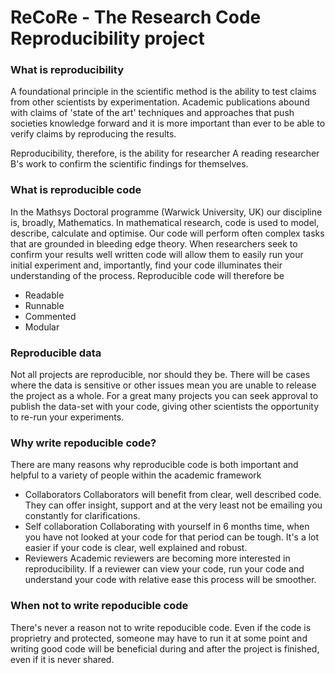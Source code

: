 # ReCoRe - The Research Code Reproducibility project

### What is reproducibility
A foundational principle in the scientific method is the ability to test claims from other scientists by experimentation. Academic publications abound with claims of 'state of the art' techniques and approaches that push societies knowledge forward and it is more important than ever to be able to verify claims by reproducing the results. 

Reproducibility, therefore, is the ability for researcher A reading researcher B's work to confirm the scientific findings for themselves.

### What is reproducible code
In the Mathsys Doctoral programme (Warwick University, UK) our discipline is, broadly, Mathematics. In mathematical research, code is used to model, describe, calculate and optimise. Our code will perform often complex tasks that are grounded in bleeding edge theory. When researchers seek to confirm your results well written code will allow them to easily run your initial experiment and, importantly, find your code illuminates their understanding of the process. Reproducible code will therefore be 
* Readable
* Runnable
* Commented
* Modular

### Reproducible data
Not all projects are reproducible, nor should they be. There will be cases where the data is sensitive or other issues mean you are unable to release the project as a whole. For a great many projects you can seek approval to publish the data-set with your code, giving other scientists the opportunity to re-run your experiments. 

### Why write repoducible code?
There are many reasons why reproducible code is both important and helpful to a variety of people within the academic framework
* Collaborators
Collaborators will benefit from clear, well described code. They can offer insight, support and at the very least not be emailing you constantly for clarifications. 
* Self collaboration
Collaborating with yourself in 6 months time, when you have not looked at your code for that period can be tough. It's a lot easier if your code is clear, well explained and robust.
* Reviewers
Academic reviewers are becoming more interested in reproducibility. If a reviewer can view your code, run your code and understand your code with relative ease this process will be smoother.

### When not to write repoducible code
There's never a reason not to write repoducible code. Even if the code is proprietry and protected, someone may have to run it at some point and writing good code will be beneficial during and after the project is finished, even if it is never shared.
